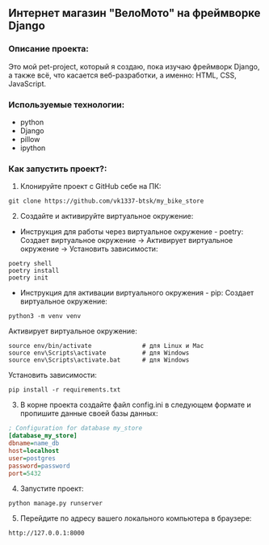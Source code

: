 ## Интернет магазин "ВелоМото" на фреймворке Django


### Описание проекта:
Это мой pet-project, который я создаю, пока изучаю фреймворк Django, а также всё, что касается веб-разработки, а именно: HTML, CSS, JavaScript.

### Используемые технологии:
- python
- Django
- pillow
- ipython

### Как запустить проект?:

1. Клонируйте проект с GitHub себе на ПК:
```text
git clone https://github.com/vk1337-btsk/my_bike_store
```

2. Создайте и активируйте виртуальное окружение:
- Инструкция для работы через виртуальное окружение - poetry:
Создает виртуальное окружение -> Активирует виртуальное окружение -> Установить зависимости:
```text
poetry shell
poetry install
poetry init
```

- Инструкция для активации виртуального окружения - pip:
Создает виртуальное окружение:
```text
python3 -m venv venv
```
Активирует виртуальное окружение:
```text
source env/bin/activate              # для Linux и Mac
source env\Scripts\activate          # для Windows
source env\Scripts\activate.bat      # для Windows
```
Установить зависимости:
```text
pip install -r requirements.txt
```

3. В корне проекта создайте файл config.ini в следующем формате и пропишите данные своей базы данных:
```ini
; Configuration for database my_store
[database_my_store]
dbname=name_db
host=localhost
user=postgres
password=password
port=5432
```

4. Запустите проект:
```text
python manage.py runserver
```

5. Перейдите по адресу вашего локального компьютера в браузере:
```text
http://127.0.0.1:8000
```